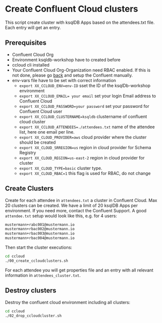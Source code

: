 # Create Confluent Cloud clusters

This script create cluster with ksqlDB Apps based on the attendees.txt file. Each entry will get an entry.
## Prerequisites
* Confluent Cloud Org
* Environment ksqldb-workshop have to created before
* ccloud cli installed
* Your Confluent Cloud Org-Organization need RBAC enabled. If this is not done, please go [back](../labs/00_Setup-ccloud.md) and setup the Confluent manually.
* env-vars file have to be set with correct information
    * `export XX_CCLOUD_ENV=env-ID`  sset the ID of the ksqlDb-workshop environment
    * `export XX_CCLOUD_EMAIL= your email` set your login Email address to Confluent Cloud
    * `export XX_CCLOUD_PASSWORD=your password` set your password for Confluent Cloud user
    * `export XX_CCLOUD_CLUSTERNAME=ksqldb` clustername of confluent cloud cluster
    * `export XX_CCLOUD_ATTENDEES=./attendees.txt` name of the attendee list, here one email per line.
    * `export XX_CLOUD_PROVIDER=aws` cloud provider where the cluster should be created
    * `export XX_CLOUD_SRREGION=us` region in cloud provider for Schema Registry
    * `export XX_CLOUD_REGION=us-east-2` region in cloud provider for cluster
    * `export XX_CLOUD_TYPE=basic` cluster type.
    * `export XX_CLOUD_RBAC=1` this flag is used for RBAC, do not change

## Create Clusters
Create for each attendee in `attendees.txt` a cluster in Confluent Cloud. Max 20 clusters can be created. We have a limit of 20 ksqlDB Apps per environment. If you need more, contact the Confluent Support.
A good `attendee.txt` setup would look like this, e.g. for 4 users:
```bash
mustermann+rabc001@mustermann.io
mustermann+rbac002@mustermann.io
mustermann+rbac003@mustermann.io
mustermann+rbac004@mustermann.io
```

Then start the cluster executions:
```bash
cd ccloud
./00_create_ccloudclusters.sh
```
For each attendee you will get properties file and an entry with all relevant information in `attendees_cluster.txt`.
## Destroy clusters
Destroy the confluent cloud environment including all clusters:
```bash
cd ccloud
./02_drop_ccloudcluster.sh
```